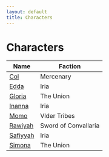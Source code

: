 ```yaml
---
layout: default
title: Characters
---
```


# Characters

| Name | Faction |
| ---- | ------- |
| [Col](./col.md) | Mercenary |
| [Edda](./edda.md) | Iria |
| [Gloria](./gloria.md) | The Union |
| [Inanna](./inanna.md) | Iria |
| [Momo](./momo.md) | Vlder Tribes |
| [Rawiyah](./rawiyah.md) | Sword of Convallaria |
| [Safiyyah](./safiyyah.md) | Iria |
| [Simona](./simona.md) | The Union |
